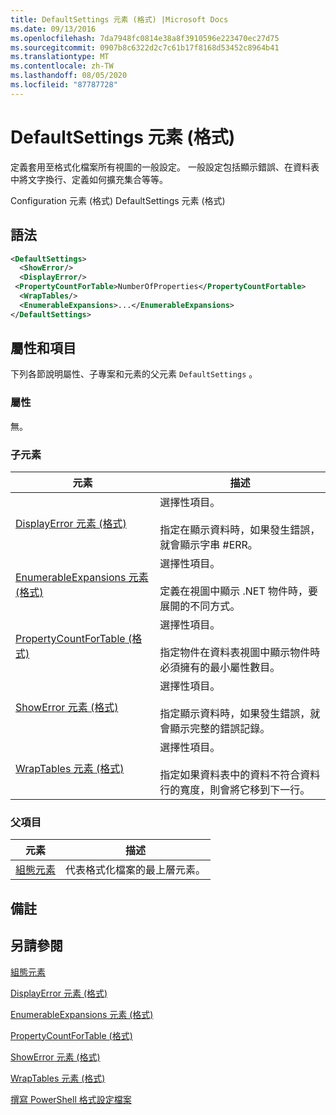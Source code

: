 ```yaml
---
title: DefaultSettings 元素 (格式) |Microsoft Docs
ms.date: 09/13/2016
ms.openlocfilehash: 7da7948fc0814e38a8f3910596e223470ec27d75
ms.sourcegitcommit: 0907b8c6322d2c7c61b17f8168d53452c8964b41
ms.translationtype: MT
ms.contentlocale: zh-TW
ms.lasthandoff: 08/05/2020
ms.locfileid: "87787728"
---
```

# <a name="defaultsettings-element-format"></a>DefaultSettings 元素 (格式)

定義套用至格式化檔案所有視圖的一般設定。 一般設定包括顯示錯誤、在資料表中將文字換行、定義如何擴充集合等等。

Configuration 元素 (格式) DefaultSettings 元素 (格式) 

## <a name="syntax"></a>語法

```xml
<DefaultSettings>
  <ShowError/>
  <DisplayError/>
 <PropertyCountForTable>NumberOfProperties</PropertyCountFortable>
  <WrapTables/>
  <EnumerableExpansions>...</EnumerableExpansions>
</DefaultSettings>
```

## <a name="attributes-and-elements"></a>屬性和項目

下列各節說明屬性、子專案和元素的父元素 `DefaultSettings` 。

### <a name="attributes"></a>屬性

無。

### <a name="child-elements"></a>子元素

|元素|描述|
|-------------|-----------------|
|[DisplayError 元素 (格式)](./displayerror-element-format.md)|選擇性項目。<br /><br /> 指定在顯示資料時，如果發生錯誤，就會顯示字串 #ERR。|
|[EnumerableExpansions 元素 (格式)](./enumerableexpansions-element-format.md)|選擇性項目。<br /><br /> 定義在視圖中顯示 .NET 物件時，要展開的不同方式。|
|[PropertyCountForTable (格式) ](./propertycountfortable-element-format.md)|選擇性項目。<br /><br /> 指定物件在資料表視圖中顯示物件時必須擁有的最小屬性數目。|
|[ShowError 元素 (格式)](./showerror-element-format.md)|選擇性項目。<br /><br /> 指定顯示資料時，如果發生錯誤，就會顯示完整的錯誤記錄。|
|[WrapTables 元素 (格式)](./wraptables-element-format.md)|選擇性項目。<br /><br /> 指定如果資料表中的資料不符合資料行的寬度，則會將它移到下一行。|

### <a name="parent-elements"></a>父項目

|元素|描述|
|-------------|-----------------|
|[組態元素](./configuration-element-format.md)|代表格式化檔案的最上層元素。|

## <a name="remarks"></a>備註

## <a name="see-also"></a>另請參閱

[組態元素](./configuration-element-format.md)

[DisplayError 元素 (格式)](./displayerror-element-format.md)

[EnumerableExpansions 元素 (格式)](./enumerableexpansions-element-format.md)

[PropertyCountForTable (格式) ](./propertycountfortable-element-format.md)

[ShowError 元素 (格式)](./showerror-element-format.md)

[WrapTables 元素 (格式)](./wraptables-element-format.md)

[撰寫 PowerShell 格式設定檔案](./writing-a-powershell-formatting-file.md)
